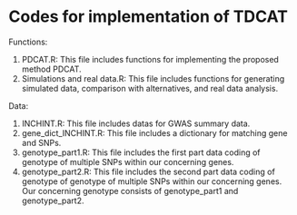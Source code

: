 # Codes for implementation of TDCAT 

Functions:
1. PDCAT.R: This file includes functions for implementing the proposed method PDCAT. 
2. Simulations and real data.R: This file includes functions for generating simulated data, comparison with alternatives, and real data analysis.

Data:
1. INCHINT.R: This file includes datas for GWAS summary data. 
2. gene_dict_INCHINT.R: This file includes a dictionary for matching gene and SNPs.
3. genotype_part1.R: This file includes the first part data coding of genotype of multiple SNPs within our concerning genes.
4. genotype_part2.R: This file includes the second part data coding of genotype of genotype of multiple SNPs within our concerning genes.
Our concerning genotype consists of genotype_part1 and genotype_part2.

